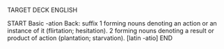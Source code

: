 TARGET DECK
ENGLISH

START
Basic
-ation
Back: suffix 1 forming nouns denoting an action or an instance of it (flirtation; hesitation). 2 forming nouns denoting a result or product of action (plantation; starvation). [latin -atio]
END
